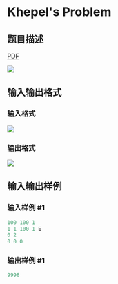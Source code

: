 # Khepel&#039;s Problem

## 题目描述

[problemUrl]: https://uva.onlinejudge.org/index.php?option=com_onlinejudge&Itemid=8&category=21&page=show_problem&problem=1906

[PDF](https://uva.onlinejudge.org/external/109/p10965.pdf)

![](https://cdn.luogu.com.cn/upload/vjudge_pic/UVA10965/755b39180c51783e38e4729653c3843757ef72cc.png)

## 输入输出格式

### 输入格式

![](https://cdn.luogu.com.cn/upload/vjudge_pic/UVA10965/7abff7eaa9ab5f48cb20b8627474ba129237c754.png)

### 输出格式

![](https://cdn.luogu.com.cn/upload/vjudge_pic/UVA10965/83fcef75bb0705fc915546137b563ea0f60069ea.png)

## 输入输出样例

### 输入样例 #1

```cpp
100 100 1
1 1 100 1 E
0 2
0 0 0
```


### 输出样例 #1

```cpp
9998
```


